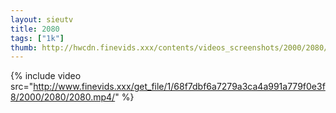 ```yaml
--- 
layout: sieutv
title: 2080
tags: ["1k"]
thumb: http://hwcdn.finevids.xxx/contents/videos_screenshots/2000/2080/preview.mp4.jpg
---
```

{% include video src="http://www.finevids.xxx/get_file/1/68f7dbf6a7279a3ca4a991a779f0e3f8/2000/2080/2080.mp4/" %} 
